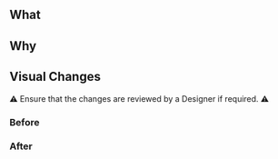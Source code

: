## What
<!-- Description of the change being made -->
<!-- Remember to add this to the CHANGELOG if applicable -->

## Why
<!-- What are the reasons behind this change being made? -->

## Visual Changes
⚠️ Ensure that the changes are reviewed by a Designer if required. ⚠️
<!-- If change results in visual changes, include detailed screenshots that show the various states. -->
<!-- To help Designers, include a link to any preview app with the relevant elements to review, -->
<!-- for example to https://components.publishing.service.gov.uk/public -->

### Before


### After
